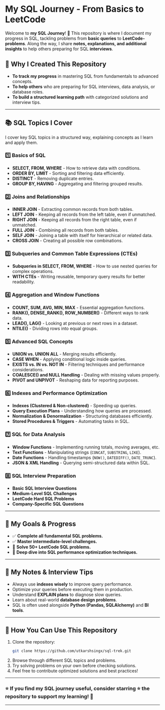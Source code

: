 # My SQL Journey - From Basics to LeetCode

Welcome to **my SQL Journey**! 🚀 This repository is where I document my progress in SQL, tackling problems from **basic queries** to **LeetCode-problems**. Along the way, I share **notes, explanations, and additional insights** to help others preparing for SQL **interviews**.

## 📌 Why I Created This Repository

- **To track my progress** in mastering SQL from fundamentals to advanced concepts.
- **To help others** who are preparing for SQL interviews, data analysis, or database roles.
- **To build a structured learning path** with categorized solutions and interview tips.

---

## 📚 SQL Topics I Cover

I cover key SQL topics in a structured way, explaining concepts as I learn and apply them.

### 1️⃣ **Basics of SQL**
- **SELECT, FROM, WHERE** - How to retrieve data with conditions.
- **ORDER BY, LIMIT** - Sorting and filtering data efficiently.
- **DISTINCT** - Removing duplicate entries.
- **GROUP BY, HAVING** - Aggregating and filtering grouped results.

### 2️⃣ **Joins and Relationships**
- **INNER JOIN** - Extracting common records from both tables.
- **LEFT JOIN** - Keeping all records from the left table, even if unmatched.
- **RIGHT JOIN** - Keeping all records from the right table, even if unmatched.
- **FULL JOIN** - Combining all records from both tables.
- **SELF JOIN** - Joining a table with itself for hierarchical or related data.
- **CROSS JOIN** - Creating all possible row combinations.

### 3️⃣ **Subqueries and Common Table Expressions (CTEs)**
- **Subqueries in SELECT, FROM, WHERE** - How to use nested queries for complex operations.
- **WITH CTEs** - Writing reusable, temporary query results for better readability.

### 4️⃣ **Aggregation and Window Functions**
- **COUNT, SUM, AVG, MIN, MAX** - Essential aggregation functions.
- **RANK(), DENSE_RANK(), ROW_NUMBER()** - Different ways to rank data.
- **LEAD(), LAG()** - Looking at previous or next rows in a dataset.
- **NTILE()** - Dividing rows into equal groups.

### 5️⃣ **Advanced SQL Concepts**
- **UNION vs. UNION ALL** - Merging results efficiently.
- **CASE WHEN** - Applying conditional logic inside queries.
- **EXISTS vs. IN vs. NOT IN** - Filtering techniques and performance considerations.
- **COALESCE() and NULL Handling** - Dealing with missing values properly.
- **PIVOT and UNPIVOT** - Reshaping data for reporting purposes.

### 6️⃣ **Indexes and Performance Optimization**
- **Indexes (Clustered & Non-clustered)** - Speeding up queries.
- **Query Execution Plans** - Understanding how queries are processed.
- **Normalization & Denormalization** - Structuring databases efficiently.
- **Stored Procedures & Triggers** - Automating tasks in SQL.

### 7️⃣ **SQL for Data Analysis**
- **Window Functions** - Implementing running totals, moving averages, etc.
- **Text Functions** - Manipulating strings (`CONCAT`, `SUBSTRING`, `LIKE`).
- **Date Functions** - Handling timestamps (`NOW()`, `DATEDIFF()`, `DATE_TRUNC`).
- **JSON & XML Handling** - Querying semi-structured data within SQL.

### 8️⃣ **SQL Interview Preparation**
- **Basic SQL Interview Questions**
- **Medium-Level SQL Challenges**
- **LeetCode Hard SQL Problems**
- **Company-Specific SQL Questions**

---

## 🎯 My Goals & Progress
- ✅ **Complete all fundamental SQL problems.**
- ✅ **Master intermediate-level challenges.**
- 🔄 **Solve 50+ LeetCode SQL problems.**
- 🔄 **Deep dive into SQL performance optimization techniques.**

---

## 📖 My Notes & Interview Tips

- Always use **indexes wisely** to improve query performance.
- Optimize your queries before executing them in production.
- Understand **EXPLAIN plans** to diagnose slow queries.
- Learn about real-world **database design problems**.
- SQL is often used alongside **Python (Pandas, SQLAlchemy)** and **BI tools**.

---

## 📌 How You Can Use This Repository
1. Clone the repository:
   ```sh
   git clone https://github.com/utkarshsingx/sql-trek.git
   ```
2. Browse through different SQL topics and problems.
3. Try solving problems on your own before checking solutions.
4. Feel free to contribute optimized solutions and best practices!

---

### ⭐️ If you find my SQL journey useful, consider **starring** ⭐ the repository to support my learning! 🚀

---
 
